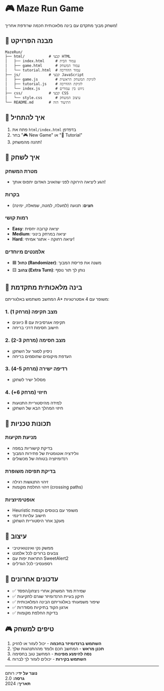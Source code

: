 # 🎮 Maze Run Game

משחק מבוך מתקדם עם בינה מלאכותית חכמה שרודפת אחריך!

## 📁 מבנה הפרויקט

```
MazeRun/
├── html/           # קבצי HTML
│   ├── index.html     # עמוד הבית
│   ├── game.html      # עמוד המשחק
│   └── tutorial.html  # עמוד ההדרכה
├── js/             # קבצי JavaScript
│   ├── game.js        # לוגיקת המשחק הראשית
│   ├── tutorial.js    # לוגיקת ההדרכה
│   └── index.js       # ניווט בין עמודים
├── css/            # קבצי CSS
│   └── style.css      # עיצוב המשחק
└── README.md       # התיעוד הזה
```

## 🚀 איך להתחיל

1. פתח את `html/index.html` בדפדפן
2. בחר "🎮 New Game" או "📘 Tutorial"
3. תהנה מהמשחק!

## 🎯 איך לשחק

### מטרת המשחק
- הגע ליציאה הירוקה לפני שהאויב האדום יתפוס אותך!

### בקרות
- **חצים**: תנועה (למעלה, למטה, שמאלה, ימינה)

### רמות קושי
- **Easy**: יציאה קרובה יחסית
- **Medium**: יציאה במרחק בינוני
- **Hard**: יציאה רחוקה - אתגר אמיתי!

### אלמנטים מיוחדים
- 🟦 **כחול (Randomizer)**: משנה את פריסת המבוך
- 🟨 **צהוב (Extra Turn)**: נותן לך תור נוסף

## 🤖 בינה מלאכותית מתקדמת

המחשב משתמש באלגוריתם A* משופר עם 4 אסטרטגיות:

### 1. מצב תקיפה (מרחק 1)
- תקיפה אגרסיבית עם 8 כיוונים
- חישוב חסימת דרכי בריחה

### 2. מצב חסימה (מרחק 2-3)
- ניסיון לסגור על השחקן
- העדפת מיקומים שחוסמים בריחה

### 3. רדיפה ישירה (מרחק 4-5)
- מסלול ישיר לשחקן

### 4. חיזוי (מרחק 6+)
- למידה מהיסטוריית התנועות
- חיזוי המהלך הבא של השחקן

## 🔧 תכונות טכניות

### מניעת תקיעות
- בדיקת קישוריות במפה
- וולידציה אוטומטית של פתירות המבוך
- רנדומיזציה בטוחה של מכשולים

### בדיקת תפיסה משופרת
- זיהוי התנגשות רגילה
- זיהוי החלפת מקומות (crossing paths)

### אופטימיזציות
- Heuristic משופר עם בונוסים וקנסות
- חישוב עלויות דינמי
- מעקב אחר היסטוריית השחקן

## 🎨 עיצוב

- ממשק נקי ואינטואיטיבי
- צבעים ברורים לכל אלמנט
- התראות יפות עם SweetAlert2
- רספונסיבי לכל הגדלים

## 🔄 עדכונים אחרונים

- ✅ שמירת מוד המשחק אחרי ניצחון/הפסד
- ✅ תיקון בעיית הרנדומיזר שגרם לתקיעות
- ✅ שיפור משמעותי באלגוריתם הבינה המלאכותית
- ✅ ארגון הקוד בתיקיות מסודרות
- ✅ בדיקת החלפת מקומות

## 🎮 טיפים למשחק

1. **השתמש ברנדומיזר בחכמה** - יכול לעזור או להזיק
2. **תכנן מראש** - המחשב חכם ולומד מההתנהגות שלך
3. **נסה להימנע מפינות** - המחשב טוב בחסימה
4. **השתמש בקירות** - יכולים לעזור לך לברוח

---

**נוצר על ידי:** רותם  
**גרסה:** 2.0  
**תאריך:** 2024 